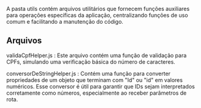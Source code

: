 A pasta utils contém arquivos utilitários que fornecem funções auxiliares para operações específicas da aplicação, centralizando funções de uso comum e facilitando a manutenção do código.

## Arquivos

validaCpfHelper.js : Este arquivo contém uma função de validação para CPFs, simulando uma verificação básica do número de caracteres.

conversorDeStringHelper.js : Contém uma função para converter propriedades de um objeto que terminam com "Id" ou "id" em valores numéricos. Esse conversor é útil para garantir que IDs sejam interpretados corretamente como números, especialmente ao receber parâmetros de rota.



